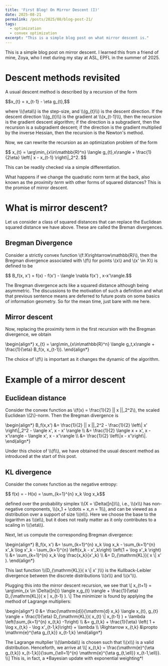 ```yaml
---
title: 'First Blog! On Mirror Descent (I)'
date: 2025-08-21
permalink: /posts/2025/08/blog-post-21/
tags:
  - optimization
  - convex optimization
excerpt: "This is a simple blog post on what mirror descent is."
---
```


This is a simple blog post on mirror descent. I learned this from a friend of mine, Zoya, who I met during my stay at ASL, EPFL in the summer of 2025.

# Descent methods revisited
A usual descent method is described by a recursion of the form
<p>
$$x_{t} = x_{t-1} - \eta g_{t},$$
</p>
where \\(\eta\\) is the step-size, and \\(g_{t}\\) is the descent direction. If the descent direction \\(g_{t}\\) is the gradient at \\(x_{t-1}\\), then the recursion is the gradient descent algorithm; if the direction is a subgradient, then the recursion is a subgradient descent; if the direction is the gradient multiplied by the inverse Hessian, then the recursion is the Newton's method.

Now, we can rewrite the recursion as an optimization problem of the form
<p>
$$ x_{t} = \arg\min_{x\in\mathbb{R}^n} \langle g_{t},x\rangle + \frac{1}{2\eta} \left\| x - x_{t-1} \right\|_2^2. $$
</p>
This can be readily checked via a simple differentiation.

What happens if we change the quadratic norm term at the back, also known as the *proximity term* with other forms of squared distances? This is the promise of mirror descent.

# What is mirror descent?
Let us consider a class of squared distances that can replace the  Euclidean squared distance we have above. These are called the Breman divergences.

## Bregman Divergence
Consider a strictly convex function \\(f:X\rightarrow\mathbb{R}\\), then the Bregman divergence associated with \\(f\\) for points \\(x\\) and \\(x' \in X\\) is defined to be
<p>
$$ B_f(x, x') = f(x) - f(x') - \langle \nabla f(x') , x-x'\rangle.$$
</p>

The Bregman divergence acts like a squared distance although being asymmetric. The discussions to the motivation of such a definition and what that previous sentence means are deferred to future posts on some basics of information geometry. So for the mean time, just bare with me here.

## Mirror descent
Now, replacing the proximity term in the first recursion with the Bregman divergence, we obtain
<p>
\begin{align*}
    x_{t} = \arg\min_{x\in\mathbb{R}^n} \langle g_t,x\rangle + \frac{1}{\eta} B_f(x, x_{t-1}).
\end{align*}
</p>

The choice of \\(f\\) is important as it changes the dynamic of the algorithm.

# Example of a mirror descent
## Euclidean distance
Consider the convex function as \\(f(x) = \frac{1}{2} || x ||_2^2\\), the scaled Euclidean \\(2\\)-norm. Then the Bregman divergence is
<p>
\begin{align*}
    B_f(x,x')
    &= \frac{1}{2} || x ||_2^2 - \frac{1}{2} \left\| x' \right\|_2^2 - \langle x', x - x' \rangle \\
    &= \frac{1}{2} \langle x + x', x - x'\rangle - \langle x', x - x'\rangle \\
    &= \frac{1}{2} \left\|x - x'\right\|.
\end{align*}
</p>
Under this choice of \\(f\\), we have obtained the usual descent method as introduced at the start of this post.

## KL divergence
Consider the convex function as the negative entropy:
<p>
$$ f(x) = - H(x) = \sum_{k=1}^{n} x_k \log x_k$$
</p>
defined over the probability simplex \\(X = \Delta([n])\\), i.e., \\(x\\) has non-negative components, \\(x_1 + \cdots + x_n = 1\\), and can be viewed as a distribution over a support of size \\(n\\). Here we choose the base to the logarithm as \\(e\\), but it does not really matter as it only contributes to a scaling in \\(\eta\\).

Next, let us compute the corresponding Bregman divergence:
<p>
\begin{align*}
    B_f(x, x')
    &= \sum_{k=1}^{n} x_k \log x_k - \sum_{k=1}^{n} x'_k \log x'_k - \sum_{k=1}^{n} \left(x_k - x'_k\right) \left(1 + \log x'_k \right) \\
    &= \sum_{k=1}^{n} x_k \log \frac{x_k}{x'_k} \\
    &= D_{\mathrm{KL}}( x \| x' ).
\end{align*}
</p>
This last function \\(D_{\mathrm{KL}}( x \| x' )\\) is the Kullback-Leibler divergence between the discrete distributions \\(x\\) and \\(x'\\).

Plugging this into the mirror descent recursion, we see that
\\[
    x_{t+1} = \arg\min_{x \in \Delta([n])} \langle x,g_{t} \rangle + \frac{1}{\eta} D_{\mathrm{KL}}( x \| x_{t-1} ).
\\]
The minimizer is found by applying the method of Lagrange multipliers:
<p>
\begin{align*}
    0 &= \frac{\mathrm{d}}{\mathrm{d} x_k} \langle x_{t}, g_{t} \rangle + \frac{1}{\eta} D_{\mathrm{KL}}( x_{t} \| x_{t-1} ) + \lambda \left(\sum_{k=1}^{n} x_{t,k} -1\right) \\
    &= g_{t,k} + \frac{1}{\eta} \left( 1 + \log x_{t,k} - \log x'_{t-1,k}\right) + \lambda \\
    \Rightarrow x_{t,k} &\propto \mathrm{e}^{\eta g_{t,k}} x_{t-1,k}
\end{align*}
</p>
The Lagrange multplier \\(\lambda\\) is chosen such that \\(x\\) is a valid distribution. Henceforth, we arrive at
\\[
    x_{t,k} = \frac{\mathrm{e}^{\eta g_{t,k}} x_{t-1,k}}{\sum_{\ell=1}^{n} \mathrm{e}^{\eta g_{t,\ell}} x_{t-1,\ell}}.
\\]
This is, in fact, a *Bayesian update with exponential weighting*!
